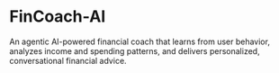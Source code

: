 # FinCoach-AI
An agentic AI-powered financial coach that learns from user behavior, analyzes income and spending patterns, and delivers personalized, conversational financial advice.
